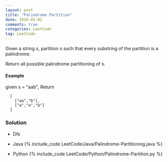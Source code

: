 ```yaml
---
layout: post
title: "Palindrome Partition"
date: 2016-05-02
comments: true
categories: LeetCode
tag: LeetCode
---
```


Given a string s, partition s such that every substring of the partition is a palindrome.

Return all possible palindrome partitioning of s.

#### Example
given s = "aab",
Return
```
  [
    ["aa","b"],
    ["a","a","b"]
  ]
```

<!--more-->
### Solution

* Dfs

* Java
{% include_code LeetCode/Java/Palindrome-Partitioning.java %}

* Python
{% include_code LeetCode/Python/Palindrome-Partition.py %}
